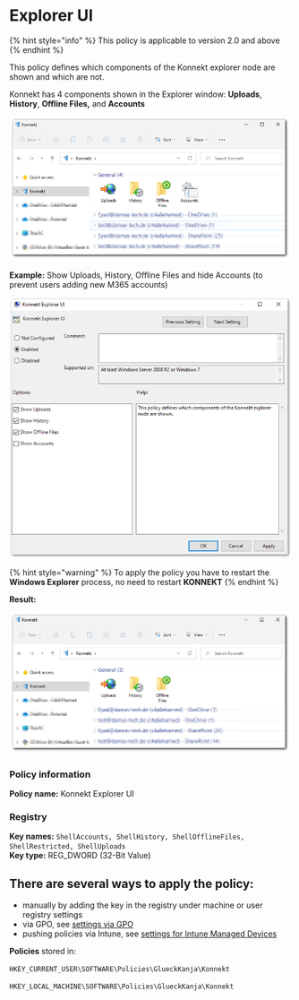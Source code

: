 # Explorer UI

{% hint style="info" %}
This policy is applicable to version 2.0 and above
{% endhint %}

This policy defines which components of the Konnekt explorer node are shown and which are not.

Konnekt has 4 components shown in the Explorer window: **Uploads**, **History**, **Offline Files,** and **Accounts**

![](<../../../.gitbook/assets/2022-07-20 18_13_04-Window.png>)

**Example:** Show Uploads, History, Offline Files and hide Accounts (to prevent users adding new M365 accounts)&#x20;

![](<../../../.gitbook/assets/2021-10-27 10_13_30-Windows Sandbox.png>)

{% hint style="warning" %}
To apply the policy you have to restart the **Windows Explorer** process, no need to restart **KONNEKT**
{% endhint %}

**Result:**

![](<../../../.gitbook/assets/2022-07-20 18_10_09-Window.png>)

### **Policy information**

**Policy name:** Konnekt Explorer UI

### Registry

**Key names:** `ShellAccounts, ShellHistory, ShellOfflineFiles, ShellRestricted, ShellUploads`\
**Key type:** REG\_DWORD (32-Bit Value)

## **There are several ways to apply the policy:**

* manually by adding the key in the registry under machine or user registry settings
* via GPO, see [settings via GPO](../management-options/settings-via-gpo.md)
* pushing policies via Intune, see [settings for Intune Managed Devices](../management-options/setting-for-intune-managed-devices-1/intune-gui-settings.md#konnekt-explorer-ui)

**Policies** stored in:

`HKEY_CURRENT_USER\SOFTWARE\Policies\GlueckKanja\Konnekt`

`HKEY_LOCAL_MACHINE\SOFTWARE\Policies\GlueckKanja\Konnekt`
